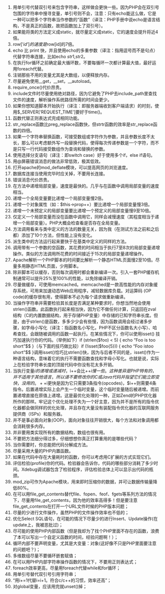 1. 用单引号代替双引号来包含字符串，这样做会更快一些。因为PHP会在双引号包围的字符串中搜寻变量，单引号则不会，注意：只有echo能这么做，它是一种可以把多个字符串当作参数的“函数”（译注：PHP手册中说echo是语言结构，不是真正的函数，故把函数加上了双引号）。
1. 如果能将类的方法定义成static，就尽量定义成static，它的速度会提升将近4倍。
1. $row[’id’] 的速度是$row[id]的7倍。
1. echo 比 print 快，并且使用echo的多重参数（译注：指用逗号而不是句点）代替字符串连接，比如echo $str1,$str2。
1. 在执行for循环之前确定最大循环数，不要每循环一次都计算最大值，最好运用foreach代替。
1. 注销那些不用的变量尤其是大数组，以便释放内存。
1. 尽量避免使用__get，__set，__autoload。
1. require_once()代价昂贵。
1. include文件时尽量使用绝对路径，因为它避免了PHP去include_path里查找文件的速度，解析操作系统路径所需的时间会更少。
1. 如果你想知道脚本开始执行（译注：即服务器端收到客户端请求）的时刻，使用$_SERVER[‘REQUEST_TIME’]要好于time()。
1. 函数代替正则表达式完成相同功能。
1. str_replace函数比preg_replace函数快，但strtr函数的效率是str_replace函数的四倍。
1. 如果一个字符串替换函数，可接受数组或字符作为参数，并且参数长度不太长，那么可以考虑额外写一段替换代码，使得每次传递参数是一个字符，而不是只写一行代码接受数组作为查询和替换的参数。
1. 使用选择分支语句（译注：即switch case）好于使用多个if，else if语句。
1. 用@屏蔽错误消息的做法非常低效，极其低效。
1. 打开apache的mod_deflate模块，可以提高网页的浏览速度。
1. 数据库连接当使用完毕时应关掉，不要用长连接。
1. 错误消息代价昂贵。
1. 在方法中递增局部变量，速度是最快的。几乎与在函数中调用局部变量的速度相当。
1. 递增一个全局变量要比递增一个局部变量慢2倍。
1. 递增一个对象属性（如：$this->prop++）要比递增一个局部变量慢3倍。
1. 递增一个未预定义的局部变量要比递增一个预定义的局部变量慢9至10倍。
1. 仅定义一个局部变量而没在函数中调用它，同样会减慢速度（其程度相当于递增一个局部变量）。PHP大概会检查看是否存在全局变量。
1. 方法调用看来与类中定义的方法的数量无关，因为我（在测试方法之前和之后都）添加了10个方法，但性能上没有变化。
1. 派生类中的方法运行起来要快于在基类中定义的同样的方法。
1. 调用带有一个参数的空函数，其花费的时间相当于执行7至8次的局部变量递增操作。类似的方法调用所花费的时间接近于15次的局部变量递增操作。
1. Apache解析一个PHP脚本的时间要比解析一个静态HTML页面慢2至10倍。尽量多用静态HTML页面，少用脚本。
1. 除非脚本可以缓存，否则每次调用时都会重新编译一次。引入一套PHP缓存机制通常可以提升25%至100%的性能，以免除编译开销。
1. 尽量做缓存，可使用memcached。memcached是一款高性能的内存对象缓存系统，可用来加速动态Web应用程序，减轻数据库负载。对运算码 (OP code)的缓存很有用，使得脚本不必为每个请求做重新编译。
1. 当操作字符串并需要检验其长度是否满足某种要求时，你想当然地会使用strlen()函数。此函数执行起来相当快，因为它不做任何计算，只返回在zval结构（C的内置数据结构，用于存储PHP变量）中存储的已知字符串长度。但是，由于strlen()是函数，多多少少会有些慢，因为函数调用会经过诸多步骤，如字母小写化（译注：指函数名小写化，PHP不区分函数名大小写）、哈希查找，会跟随被调用的函数一起执行。在某些情况下，你可以使用isset() 技巧加速执行你的代码。（举例如下）if (strlen($foo) < 5) { echo “Foo is too short”$$ }（与下面的技巧做比较）if (!isset($foo{5})) { echo “Foo istoo short”$$ }调用isset()恰巧比strlen()快，因为与后者不同的是，isset()作为一种语言结构，意味着它的执行不需要函数查找和字母小写化。也就是说，实际上在检验字符串长度的顶层代码中你没有花太多开销。
1. 当执行变量$i的递增或递减时，$i++会比++$i慢一些。这种差异是PHP特有的，并不适用于其他语言，所以请不要修改你的C或Java代码并指望它们能立即变快，没用的。++$i更快是因为它只需要3条指令(opcodes)，$i++则需要4条指令。后置递增实际上会产生一个临时变量，这个临时变量随后被递增。而前置递增直接在原值上递增。这是最优化处理的一种，正如Zend的PHP优化器所作的那样。牢记这个优化处理不失为一个好主意，因为并不是所有的指令优化器都会做同样的优化处理，并且存在大量没有装配指令优化器的互联网服务提供商（ISPs）和服务器。
1. 并不是事必面向对象(OOP)，面向对象往往开销很大，每个方法和对象调用都会消耗很多内存。
1. 并非要用类实现所有的数据结构，数组也很有用。
1. 不要把方法细分得过多，仔细想想你真正打算重用的是哪些代码？
1. 当你需要时，你总能把代码分解成方法。
1. 尽量采用大量的PHP内置函数。
1. 如果在代码中存在大量耗时的函数，你可以考虑用C扩展的方式实现它们。
1. 评估检验(profile)你的代码。检验器会告诉你，代码的哪些部分消耗了多少时间。Xdebug调试器包含了检验程序，评估检验总体上可以显示出代码的瓶颈。
1. mod_zip可作为Apache模块，用来即时压缩你的数据，并可让数据传输量降低80%。
1. 在可以用file_get_contents替代file、fopen、feof、fgets等系列方法的情况下，尽量用file_get_contents，因为他的效率高得多！但是要注意file_get_contents在打开一个URL文件时候的PHP版本问题；
1. 尽量的少进行文件操作，虽然PHP的文件操作效率也不低的；
1. 优化Select SQL语句，在可能的情况下尽量少的进行Insert、Update操作(在update上，我被恶批过)；
1. 尽可能的使用PHP内部函数（但是我却为了找个PHP里面不存在的函数，浪费了本可以写出一个自定义函数的时间，经验问题啊！）；
1. 循环内部不要声明变量，尤其是大变量：对象(这好像不只是PHP里面要注意的问题吧？)；
1. 多维数组尽量不要循环嵌套赋值；
1. 在可以用PHP内部字符串操作函数的情况下，不要用正则表达式；
1. foreach效率更高，尽量用foreach代替while和for循环；
1. 用单引号替代双引号引用字符串；
1. “用i+=1代替i=i+1。符合c/c++的习惯，效率还高”；
1. 对global变量，应该用完就unset()掉；
